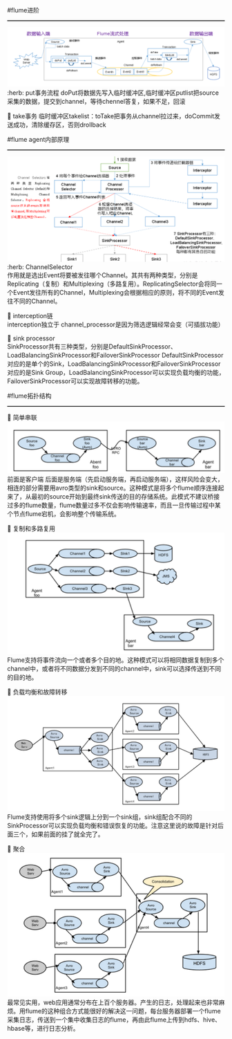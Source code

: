 #flume进阶
<hr style="height:1px;border:none;border-top:1px solid #555555;" />

<img src = 'img/flume3.png'/>
:herb: put事务流程
doPut将数据先写入临时缓冲区,临时缓冲区putlist把source采集的数据，提交到channel，等待chennel答复，如果不足，回滚

:herb: take事务
临时缓冲区takelist：toTake把事务从channel拉过来，doCommit发送成功，清除缓存区，否则drollback

#flume agent内部原理
<hr style="height:1px;border:none;border-top:1px solid #555555;" />
<img src = 'img/flume4.png'/>
:herb: ChannelSelector<br>
作用就是选出Event将要被发往哪个Channel。其共有两种类型，分别是Replicating（复制）和Multiplexing（多路复用）。ReplicatingSelector会将同一个Event发往所有的Channel，Multiplexing会根据相应的原则，将不同的Event发往不同的Channel。

:herb: interception链<br>
interception独立于 channel_processor是因为筛选逻辑经常会变（可插拔功能）

:herb: sink processor<br>
SinkProcessor共有三种类型，分别是DefaultSinkProcessor、LoadBalancingSinkProcessor和FailoverSinkProcessor
DefaultSinkProcessor对应的是单个的Sink，LoadBalancingSinkProcessor和FailoverSinkProcessor对应的是Sink Group，LoadBalancingSinkProcessor可以实现负载均衡的功能，FailoverSinkProcessor可以实现故障转移的功能。


#flume拓扑结构
<hr style="height:1px;border:none;border-top:1px solid #555555;" />

:herb: 简单串联<br>
<img src = 'img/flume5.png'/>
前面是客户端 后面是服务端（先启动服务端，再启动服务端），这样风险会变大，相连的部分需要用avro类型的sink和source。这种模式是将多个flume顺序连接起来了，从最初的source开始到最终sink传送的目的存储系统。此模式不建议桥接过多的flume数量，flume数量过多不仅会影响传输速率，而且一旦传输过程中某个节点flume宕机，会影响整个传输系统。

:herb: 复制和多路复用<br>
<img src = 'img/flume6.png'/>
Flume支持将事件流向一个或者多个目的地。这种模式可以将相同数据复制到多个channel中，或者将不同数据分发到不同的channel中，sink可以选择传送到不同的目的地。

:herb: 负载均衡和故障转移
<img src = 'img/flume7.png'/>  
Flume支持使用将多个sink逻辑上分到一个sink组，sink组配合不同的SinkProcessor可以实现负载均衡和错误恢复的功能。注意这里说的故障是针对后面三个，如果前面的挂了就全完了。

:herb: 聚合
<img src = 'img/flume8.png'/>
最常见实用，web应用通常分布在上百个服务器。产生的日志，处理起来也非常麻烦。用flume的这种组合方式能很好的解决这一问题，每台服务器部署一个flume采集日志，传送到一个集中收集日志的flume，再由此flume上传到hdfs、hive、hbase等，进行日志分析。
